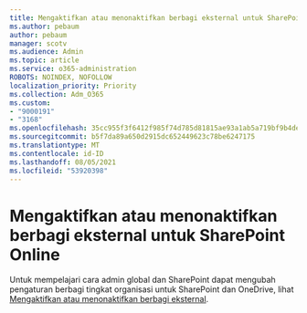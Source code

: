 ```yaml
---
title: Mengaktifkan atau menonaktifkan berbagi eksternal untuk SharePoint Online
ms.author: pebaum
author: pebaum
manager: scotv
ms.audience: Admin
ms.topic: article
ms.service: o365-administration
ROBOTS: NOINDEX, NOFOLLOW
localization_priority: Priority
ms.collection: Adm_O365
ms.custom:
- "9000191"
- "3168"
ms.openlocfilehash: 35cc955f3f6412f985f74d785d81815ae93a1ab5a719bf9b4de9154c024a2979
ms.sourcegitcommit: b5f7da89a650d2915dc652449623c78be6247175
ms.translationtype: MT
ms.contentlocale: id-ID
ms.lasthandoff: 08/05/2021
ms.locfileid: "53920398"
---
```

# <a name="turn-external-sharing-on-or-off-for-sharepoint-online"></a>Mengaktifkan atau menonaktifkan berbagi eksternal untuk SharePoint Online

Untuk mempelajari cara admin global dan SharePoint dapat mengubah pengaturan berbagi tingkat organisasi untuk SharePoint dan OneDrive, lihat [Mengaktifkan atau menonaktifkan berbagi eksternal](https://docs.microsoft.com/sharepoint/turn-external-sharing-on-or-off).
